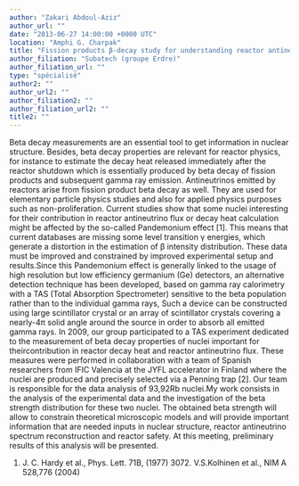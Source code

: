 ```yaml
---
author: "Zakari Abdoul-Aziz"
author_url: ""
date: "2013-06-27 14:00:00 +0000 UTC"
location: "Amphi G. Charpak"
title: "Fission products β-decay study for understanding reactor antineutrino physics and for decay heat"
author_filiation: "Subatech (groupe Erdre)"
author_filiation_url: ""
type: "spécialisé"
author2: ""
author_url2: ""
author_filiation2: ""
author_filiation_url2: ""
title2: ""
---
```

Beta decay measurements are an essential tool to get information in nuclear structure. Besides, beta decay properties are relevant for reactor physics, for instance to estimate the decay heat released immediately after the reactor shutdown which is essentially produced by beta decay of fission products and subsequent gamma ray emission. Antineutrinos emitted by reactors arise from fission product beta decay as well. They are used for elementary particle physics studies and also for applied physics purposes such as non-proliferation. Current studies show that some nuclei interesting for their contribution in reactor antineutrino flux or decay heat calculation might be affected by the so-called Pandemonium effect [1]. This means that current databases are missing some level transition γ energies, which generate a distortion in the estimation of β intensity distribution. These data must be improved and constrained by improved experimental setup and results.Since this Pandemonium effect is generally linked to the usage of high resolution but low efficiency germanium (Ge) detectors, an alternative detection technique has been developed, based on gamma ray calorimetry with a TAS (Total Absorption Spectrometer) sensitive to the beta population rather than to the individual gamma rays, Such a device can be constructed using large scintillator crystal or an array of scintillator crystals covering a nearly-4π solid angle around the source in order to absorb all emitted gamma rays. In 2009, our group participated to a TAS experiment dedicated to the measurement of beta decay properties of nuclei important for theircontribution in reactor decay heat and reactor antineutrino flux. These measures were performed in collaboration with a team of Spanish researchers from IFIC Valencia at the JYFL accelerator in Finland where the nuclei are produced and precisely selected via a Penning trap [2]. Our team is responsible for the data analysis of 93,92Rb nuclei.My work consists in the analysis of the experimental data and the investigation of the beta strength distribution for these two nuclei. The obtained beta strength will allow to constrain theoretical microscopic models and will provide important information that are needed inputs in nuclear structure, reactor antineutrino spectrum reconstruction and reactor safety. At this meeting, preliminary results of this analysis will be presented.

1. J. C. Hardy et al., Phys. Lett. 71B, (1977) 3072. V.S.Kolhinen et al., NIM A 528,776 (2004)
